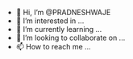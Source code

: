 - 👋 Hi, I’m @PRADNESHWAJE
- 👀 I’m interested in ...
- 🌱 I’m currently learning ...
- 💞️ I’m looking to collaborate on ...
- 📫 How to reach me ...

<!---
PRADNESHWAJE/PRADNESHWAJE is a ✨ special ✨ repository because its `README.md` (this file) appears on your GitHub profile.
You can click the Preview link to take a look at your changes.
--->
